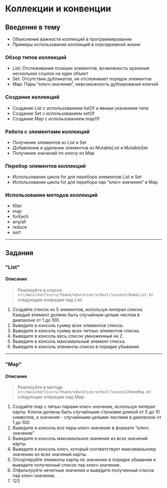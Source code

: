 # Коллекции и конвенции

## Введение в тему
* Объяснение важности коллекций в программировании
* Примеры использования коллекций в повседневной жизни

### Обзор типов коллекций 
* List: Отслеживание позиции элементов, возможность хранения нескольких ссылок на один объект
* Set: Отсутствие дубликатов, не отслеживает порядок элементов
* Map: Пары “ключ-значение”, невозможность дублирования ключей

### Создание коллекций
* Создание List с использованием listOf и явным указанием типа
* Создание Set с использованием setOf
* Создание Map с использованием mapOf

### Работа с элементами коллекций
* Получение элементов из List и Set
* Добавление и удаление элементов из MutableList и MutableSet
* Получение значений по ключу из Map

### Перебор элементов коллекций
* Использование цикла for для перебора элементов List и Set
* Использование цикла for для перебора пар “ключ-значение” в Map

### Использование методов коллекций
* filter
* map
* forEach
* any/all
* reduce
* sort

------------------------------------

## Задания

### "List"
#### Описание
> Реализуйте в классе `src/main/kotlin/ru/tbank/education/school/lesson2/DemoList.kt` следующие операции над List:
1. Создайте список из 5 элементов, используя литерал списка. Каждый элемент должен быть случайным целым числом в диапазоне от 1 до 100. 
2. Выведите в консоль сумму всех элементов списка.
3. Выведите в консоль сумму всех четных элементов списка.
4. Выведите в консоль весь список умноженный на 2.
5. Выведите в консоль максимальный элемент списка.
6. Выведите в консоль элементы списка в порядке убывания.

------------------------------------
### "Map"
#### Описание
> Реализуйте в методе `src/main/kotlin/ru/tbank/education/school/lesson2/DemoMap.kt` следующие операции над Map:
1. Cоздайте map с пятью парами ключ-значение, используя литерал карты. Ключи должны быть случайными строками длиной от 5 до 10 символов, а значения - случайными целыми числами в диапазоне от 1 до 100.
2. Выведите в консоль все пары ключ-значение в формате “ключ: значение”
3. Выведите в консоль максимальное значение из всех значений карты.
4. Выведите в консоль ключ, который соответствует максимальному значению из всех значений карты.
5. Отсортируйте элементы карты по значению в порядке убывания и выведите полученный список пар ключ-значение.
6. Отфильтруйте нечетные значения и выведите полученный список пар ключ-значение.
7. 123

